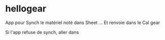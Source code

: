 # hellogear
App pour Synch le matériel noté dans Sheet ...
Et renvoie dans le Cal gear

Si l'app refuse de synch, aller dans